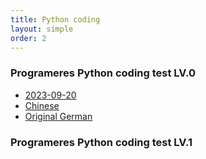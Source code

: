 ```yaml
---
title: Python coding
layout: simple
order: 2
---
```


### Programeres Python coding test LV.0
- [2023-09-20](Han-Daon/_post/2023-09-20-Python_coding_Lv0-1)
- [Chinese](/literature/stories/Franz_Kafka/饥饿艺术家)
- [Original German](/literature/stories/Franz_Kafka/Ein_Hungerkuenstler)
  


### Programeres Python coding test LV.1

